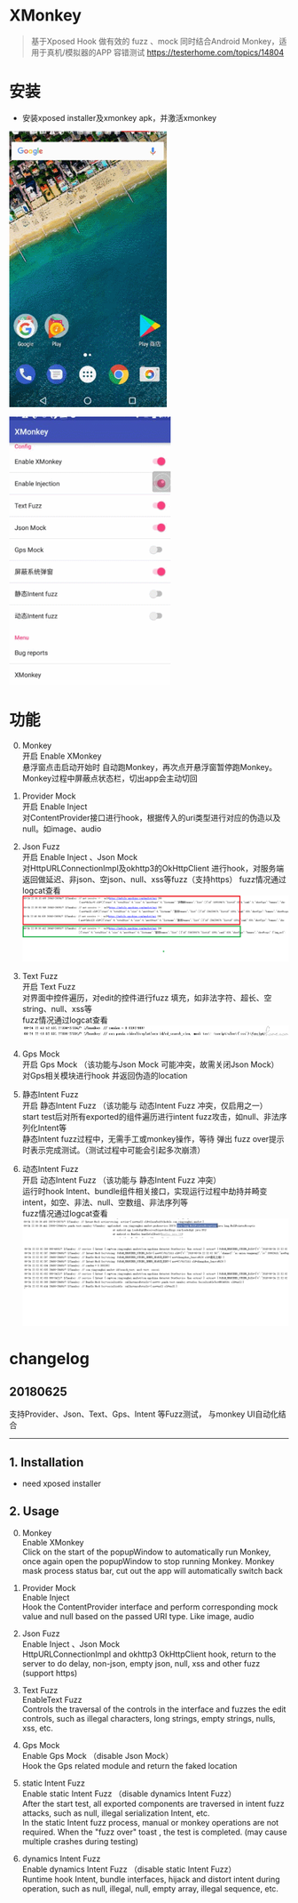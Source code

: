 # XMonkey 

> 基于Xposed Hook 做有效的 fuzz 、mock 同时结合Android Monkey，适用于真机/模拟器的APP 容错测试
https://testerhome.com/topics/14804

# 安装
* 安装xposed installer及xmonkey apk，并激活xmonkey

![](docs/1.gif)

![](docs/2.gif)

# 功能
0. Monkey  
  开启 Enable XMonkey  
  悬浮窗点击启动开始时 自动跑Monkey，再次点开悬浮窗暂停跑Monkey。Monkey过程中屏蔽点状态栏，切出app会主动切回

1. Provider Mock  
  开启 Enable Inject  
  对ContentProvider接口进行hook，根据传入的uri类型进行对应的伪造以及null。如image、audio
 
2. Json Fuzz  
  开启 Enable Inject 、Json Mock  
  对HttpURLConnectionImpl及okhttp3的OkHttpClient 进行hook，对服务端返回做延迟、非json、空json、null、xss等fuzz（支持https） 
  fuzz情况通过logcat查看  
  ![](docs/3.png)  

3. Text Fuzz  
  开启 Text Fuzz  
  对界面中控件遍历，对edit的控件进行fuzz 填充，如非法字符、超长、空string、null、xss等  
  fuzz情况通过logcat查看  
  ![](docs/4.png)  

4. Gps Mock  
  开启 Gps Mock （该功能与Json Mock 可能冲突，故需关闭Json Mock）  
  对Gps相关模块进行hook 并返回伪造的location  

5. 静态Intent Fuzz  
  开启 静态Intent Fuzz （该功能与 动态Intent Fuzz 冲突，仅启用之一）  
  start test后对所有exported的组件遍历进行intent fuzz攻击，如null、非法序列化Intent等  
  静态Intent fuzz过程中，无需手工或monkey操作，等待 弹出 fuzz over提示时表示完成测试。（测试过程中可能会引起多次崩溃）  

6. 动态Intent Fuzz   
  开启 动态Intent Fuzz （该功能与 静态Intent Fuzz 冲突）  
  运行时hook Intent、bundle组件相关接口，实现运行过程中劫持并畸变intent，如空、非法、null、空数组、非法序列等  
  fuzz情况通过logcat查看  
  ![](docs/5.png)

# changelog

## 20180625   
  支持Provider、Json、Text、Gps、Intent 等Fuzz测试， 与monkey UI自动化结合
 


<hr>

## 1. Installation

- need xposed installer

## 2. Usage 
0. Monkey  
  Enable XMonkey  
  Click on the start of the popupWindow to automatically run Monkey, once again open the popupWindow to stop running Monkey. Monkey mask process status bar, cut out the app will automatically switch back  

1. Provider Mock  
  Enable Inject  
  Hook the ContentProvider interface and perform corresponding mock value and null based on the passed URI type. Like image, audio  
 
2. Json Fuzz  
  Enable Inject 、Json Mock  
  HttpURLConnectionImpl and okhttp3 OkHttpClient hook, return to the server to do delay, non-json, empty json, null, xss and other fuzz (support https)  

3. Text Fuzz  
  EnableText Fuzz  
  Controls the traversal of the controls in the interface and fuzzes the edit controls, such as illegal characters, long strings, empty strings, nulls, xss, etc.  

4. Gps Mock  
  Enable Gps Mock （disable Json Mock）  
  Hook the Gps related module and return the faked location  

5. static Intent Fuzz  
  Enable static Intent Fuzz （disable dynamics Intent Fuzz）  
  After the start test, all exported components are traversed in intent fuzz attacks, such as null, illegal serialization Intent, etc.  
  In the static Intent fuzz process, manual or monkey operations are not required. When the "fuzz over" toast , the test is completed. (may cause multiple crashes during testing)  

6. dynamics Intent Fuzz   
  Enable dynamics Intent Fuzz （disable static Intent Fuzz）  
  Runtime hook Intent, bundle interfaces, hijack and distort intent during operation, such as null, illegal, null, empty array, illegal sequence, etc.  


